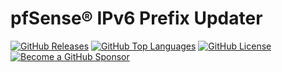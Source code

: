 pfSense® IPv6 Prefix Updater
=============================

[![GitHub Releases](https://img.shields.io/github/v/release/mrjackyliang/pfsense-ipv6-prefix-updater?style=flat-square&color=blue&sort=semver)](https://github.com/mrjackyliang/pfsense-ipv6-prefix-updater/releases)
[![GitHub Top Languages](https://img.shields.io/github/languages/top/mrjackyliang/pfsense-ipv6-prefix-updater?style=flat-square&color=success)](https://github.com/mrjackyliang/pfsense-ipv6-prefix-updater)
[![GitHub License](https://img.shields.io/github/license/mrjackyliang/pfsense-ipv6-prefix-updater?style=flat-square&color=yellow)](https://github.com/mrjackyliang/pfsense-ipv6-prefix-updater/blob/master/LICENSE)
[![Become a GitHub Sponsor](https://img.shields.io/badge/sponsor-github-black?style=flat-square&color=orange)](https://github.com/sponsors/mrjackyliang)

